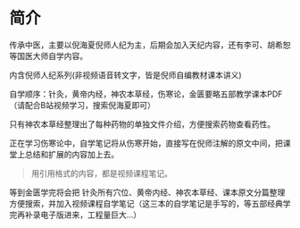 简介
===============
传承中医，主要以倪海夏倪师人纪为主，后期会加入天纪内容，还有李可、胡希恕等国医大师自学内容。

内含倪师人纪系列(非视频语音转文字，皆是倪师自编教材课本讲义)

自学顺序：针灸，黄帝内经，神农本草经，伤寒论，金匮要略五部教学课本PDF（请配合B站视频学习，搜索倪海夏即可）

只有神农本草经整理出了每种药物的单独文件介绍，方便搜索药物查看药性。

正在学习伤寒论中，自学笔记将从伤寒开始，直接写在倪师注解的原文中间，把课堂上总结和扩展的内容加上去。

> 用引用格式的内容，都是视频课程笔记。

等到金匮学完将会把 针灸所有穴位、黄帝内经、神农本草经、课本原文分篇整理方便搜索，并加入视频课程自学笔记（这三本的自学笔记是手写的，等五部经典学完再补录电子版进来，工程量巨大...）
